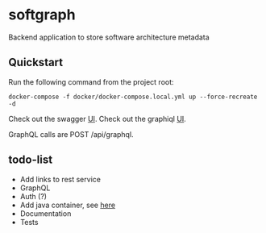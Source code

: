 # softgraph
Backend application to store software architecture metadata

## Quickstart
Run the following command from the project root:
```commandline
docker-compose -f docker/docker-compose.local.yml up --force-recreate -d
```

Check out the swagger [UI](http://localhost:8080/api/swagger-ui/index.html#/).
Check out the graphiql [UI](http://localhost:8080/api/graphiql).

GraphQL calls are POST /api/graphql.

## todo-list
* Add links to rest service
* GraphQL
* Auth (?)
* Add java container, see [here](https://github.com/docker/awesome-compose/tree/master/spring-postgres)
* Documentation
* Tests
